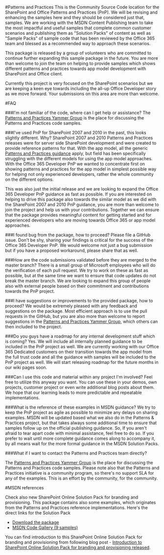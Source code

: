 #Patterns and Practices
This is the Community Source Code location for the SharePoint and Office Patterns and Practices (PnP). We will be revising and enhancing the samples here and they should be considered just that, samples. We are working with the MSDN Content Publishing team to take the most impactful and useful samples that complete common customer scenarios and publishing them as "Solution Packs" of content as well as "Sample Packs" of sample code that has been reviewed by the Office 365 team and blessed as a recommended way to approach these scenarios. 

This package is released by a group of volunteers who are committed to continue further expanding this sample package in the future. You are more than welcome to join the team on helping to provide samples which shows different patterns and practices towards app model development with SharePoint and Office client.

Currently this project is very focused on the SharePoint scenarios but we are keeping a keen eye towards including the all-up Office Developer story as we move forward. Your submissions on this area are more than welcome.

#FAQ

###I'm not familiar of the code, where can I get help or assistance?
The [Patterns and Practices Yammer Group](https://www.yammer.com/itpronetwork/#/threads/inGroup?type=in_group&feedId=4597220) is the place for discussing the Patterns and Practices code samples.

###I've used PnP for SharePoint 2007 and 2010 in the past, this looks slightly different. Why?
SharePoint 2007 and 2010 Patterns and Practices releases were for server side SharePoint development and were created to provide reference patterns for that. With the app model, all the generic [Patterns and Practices guidance](http://msdn.microsoft.com/en-us/library/ff921345.aspx) apply, but field has been specifically struggling with the different models for using the app model approaches. With the Office 365 Developer PnP we wanted to concentrate first on showing patterns and practices for the app model in simplest possible way for helping not only experienced developers, rather the whole community on the different options.

This was also just the initial release and we are looking to expand the Office 365 Developer PnP guidance as fast as possible. If you are interested on helping to drive this package also towards the similar model as we did with the SharePoint 2007 and 2010 PnP guidance, you are more than welcome to join the project and help us with your contributions. Together we can ensure that the package provides meaningful content for getting started and for experienced developers who are moving towards Office 365 or app model approaches.

###I found bug from the package, how to proceed?
Please file a GitHub issue. Don't be shy, sharing your findings is critical for the success of the Office 365 Developer PnP. We would welcome not just a bug submission but if you have a proposed workaround, please share that as well.

###How are the code submissions validated before they are merged to the master branch?
There is a small group of Microsoft employees who will do the verification of each pull request. We try to work on these as fast as possible, but at the same time we want to ensure that code updates do not break the master branch. We are looking to expand this group of people also with external people based on their commitment and contributions towards the PnP project.

###I have suggestions or improvements to the provided package, how to proceed?
We would be extremely pleased with any feedback and suggestions on the package. Most efficient approach is to use the pull requests in the GitHub, but you are also more than welcome to report suggestions in the [Patterns and Practices Yammer Group](https://www.yammer.com/itpronetwork/#/threads/inGroup?type=in_group&feedId=4597220), which others can then included to the project.   

###Do you guys have a roadmap for any internal development stuff which is coming?
Yes. We will include all internally planned guidance to be included in the PnP project as well. We are currently working with our Office 365 Dedicated customers on their transition towards the app model from the full trust code and all the guidance with samples will be included to the PnP project as well. We will start releasing roadmap for the future months in our wiki pages soon.

###Can I use this code and material within any project I'm involved?
Feel free to utilize this anyway you want. You can use these in your demos, own projects, customer project or even write additional blog posts about them. We hope that our learning leads to more predictable and repeatable implementations. 

###What is the reference of these examples in MSDN guidance?
We try to keep the PnP project as agile as possible to minimize any delays on sharing examples. MSDN will be updated based what we also do in the Patterns & Practices project, but that takes always some additional time to ensure that samples follow up on the official publishing guidance. So, If you aren't afraid to tear apart code with minimal assistance, feel free to do so. If you prefer to wait until more complete guidance comes along to accompany it, by all means wait for the more formal guidance in the MSDN Solution Packs.

###What if I want to contact the Patterns and Practices team directly?

The [Patterns and Practices Yammer Group](https://www.yammer.com/itpronetwork/#/threads/inGroup?type=in_group&feedId=4597220) is the place for discussing the Patterns and Practices code samples. Please note also that the Patterns and Practices initiative is a community program, so there's no support SLA for any of the examples. This is an effort by the community, for the community.

#MSDN references

Check also new SharePoint Online Solution Pack for branding and provisioning. This package contains also some examples, which originates from the Patterns and Practices reference implementations. Here's the direct links for the Solution Pack

- [Download the package](http://www.microsoft.com/downloads/details.aspx?FamilyID=2c8011b0-441a-4bab-bf19-6b1009c7d8dd)
- [MSDN Code Gallery (9 samples)](http://code.msdn.microsoft.com/SharePoint-2013-Sample-81b03d1e)

You can find introduction to this SharePoint Online Solution Pack for branding and provisioning from following blog post - [Introduction to SharePoint Online Solution Pack for branding and provisioning released](http://t.co/QIkWNohEHe).
